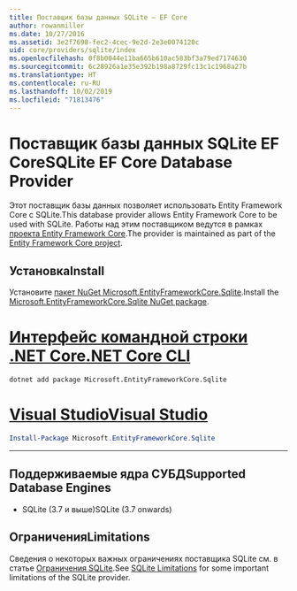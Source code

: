 ```yaml
---
title: Поставщик базы данных SQLite — EF Core
author: rowanmiller
ms.date: 10/27/2016
ms.assetid: 3e2f7698-fec2-4cec-9e2d-2e3e0074120c
uid: core/providers/sqlite/index
ms.openlocfilehash: 0f8b0044e11ba665b610ac583bf3a79ed7174630
ms.sourcegitcommit: 6c28926a1e35e392b198a8729fc13c1c1968a27b
ms.translationtype: HT
ms.contentlocale: ru-RU
ms.lasthandoff: 10/02/2019
ms.locfileid: "71813476"
---
```

# <a name="sqlite-ef-core-database-provider"></a><span data-ttu-id="d00c0-102">Поставщик базы данных SQLite EF Core</span><span class="sxs-lookup"><span data-stu-id="d00c0-102">SQLite EF Core Database Provider</span></span>

<span data-ttu-id="d00c0-103">Этот поставщик базы данных позволяет использовать Entity Framework Core с SQLite.</span><span class="sxs-lookup"><span data-stu-id="d00c0-103">This database provider allows Entity Framework Core to be used with SQLite.</span></span> <span data-ttu-id="d00c0-104">Работы над этим поставщиком ведутся в рамках [проекта Entity Framework Core](https://github.com/aspnet/EntityFrameworkCore).</span><span class="sxs-lookup"><span data-stu-id="d00c0-104">The provider is maintained as part of the [Entity Framework Core project](https://github.com/aspnet/EntityFrameworkCore).</span></span>

## <a name="install"></a><span data-ttu-id="d00c0-105">Установка</span><span class="sxs-lookup"><span data-stu-id="d00c0-105">Install</span></span>

<span data-ttu-id="d00c0-106">Установите [пакет NuGet Microsoft.EntityFrameworkCore.Sqlite](https://www.nuget.org/packages/Microsoft.EntityFrameworkCore.Sqlite/).</span><span class="sxs-lookup"><span data-stu-id="d00c0-106">Install the [Microsoft.EntityFrameworkCore.Sqlite NuGet package](https://www.nuget.org/packages/Microsoft.EntityFrameworkCore.Sqlite/).</span></span>

# <a name="net-core-clitabdotnet-core-cli"></a>[<span data-ttu-id="d00c0-107">Интерфейс командной строки .NET Core</span><span class="sxs-lookup"><span data-stu-id="d00c0-107">.NET Core CLI</span></span>](#tab/dotnet-core-cli)

``` console
dotnet add package Microsoft.EntityFrameworkCore.Sqlite
```

# <a name="visual-studiotabvs"></a>[<span data-ttu-id="d00c0-108">Visual Studio</span><span class="sxs-lookup"><span data-stu-id="d00c0-108">Visual Studio</span></span>](#tab/vs)

``` powershell
Install-Package Microsoft.EntityFrameworkCore.Sqlite
```

***

## <a name="supported-database-engines"></a><span data-ttu-id="d00c0-109">Поддерживаемые ядра СУБД</span><span class="sxs-lookup"><span data-stu-id="d00c0-109">Supported Database Engines</span></span>

* <span data-ttu-id="d00c0-110">SQLite (3.7 и выше)</span><span class="sxs-lookup"><span data-stu-id="d00c0-110">SQLite (3.7 onwards)</span></span>

## <a name="limitations"></a><span data-ttu-id="d00c0-111">Ограничения</span><span class="sxs-lookup"><span data-stu-id="d00c0-111">Limitations</span></span>

<span data-ttu-id="d00c0-112">Сведения о некоторых важных ограничениях поставщика SQLite см. в статье [Ограничения SQLite](limitations.md).</span><span class="sxs-lookup"><span data-stu-id="d00c0-112">See [SQLite Limitations](limitations.md) for some important limitations of the SQLite provider.</span></span>

